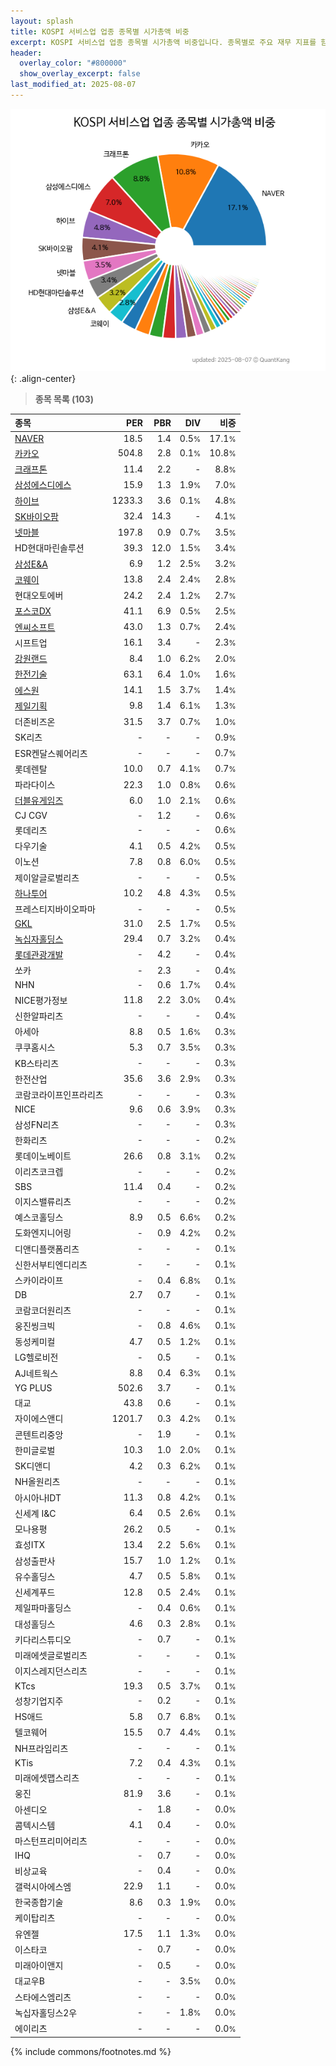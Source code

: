 ```yaml
---
layout: splash
title: KOSPI 서비스업 업종 종목별 시가총액 비중
excerpt: KOSPI 서비스업 업종 종목별 시가총액 비중입니다. 종목별로 주요 재무 지표를 함께 표시합니다.
header:
  overlay_color: "#800000"
  show_overlay_excerpt: false
last_modified_at: 2025-08-07
---
```



![KOSPI 서비스업 업종 종목별 시가총액 비중](/stats/sector/images/kospi_업종_서비스업_종목.png){: .align-center}


> **종목 목록 (103)**<a id="list"></a>

| **종목** | **PER** | **PBR** | **DIV** | **비중** |
| :------- | ------: | ------: | ------: | -------: |
| [NAVER](/035420/) | 18.5 | 1.4 | 0.5<small>%</small> | 17.1<small>%</small> |
| [카카오](/035720/) | 504.8 | 2.8 | 0.1<small>%</small> | 10.8<small>%</small> |
| [크래프톤](/259960/) | 11.4 | 2.2 | - | 8.8<small>%</small> |
| [삼성에스디에스](/018260/) | 15.9 | 1.3 | 1.9<small>%</small> | 7.0<small>%</small> |
| [하이브](/352820/) | 1233.3 | 3.6 | 0.1<small>%</small> | 4.8<small>%</small> |
| [SK바이오팜](/326030/) | 32.4 | 14.3 | - | 4.1<small>%</small> |
| [넷마블](/251270/) | 197.8 | 0.9 | 0.7<small>%</small> | 3.5<small>%</small> |
| HD현대마린솔루션 | 39.3 | 12.0 | 1.5<small>%</small> | 3.4<small>%</small> |
| [삼성E&A](/028050/) | 6.9 | 1.2 | 2.5<small>%</small> | 3.2<small>%</small> |
| [코웨이](/021240/) | 13.8 | 2.4 | 2.4<small>%</small> | 2.8<small>%</small> |
| 현대오토에버 | 24.2 | 2.4 | 1.2<small>%</small> | 2.7<small>%</small> |
| [포스코DX](/022100/) | 41.1 | 6.9 | 0.5<small>%</small> | 2.5<small>%</small> |
| [엔씨소프트](/036570/) | 43.0 | 1.3 | 0.7<small>%</small> | 2.4<small>%</small> |
| 시프트업 | 16.1 | 3.4 | - | 2.3<small>%</small> |
| [강원랜드](/035250/) | 8.4 | 1.0 | 6.2<small>%</small> | 2.0<small>%</small> |
| [한전기술](/052690/) | 63.1 | 6.4 | 1.0<small>%</small> | 1.6<small>%</small> |
| [에스원](/012750/) | 14.1 | 1.5 | 3.7<small>%</small> | 1.4<small>%</small> |
| [제일기획](/030000/) | 9.8 | 1.4 | 6.1<small>%</small> | 1.3<small>%</small> |
| 더존비즈온 | 31.5 | 3.7 | 0.7<small>%</small> | 1.0<small>%</small> |
| SK리츠 | - | - | - | 0.9<small>%</small> |
| ESR켄달스퀘어리츠 | - | - | - | 0.7<small>%</small> |
| 롯데렌탈 | 10.0 | 0.7 | 4.1<small>%</small> | 0.7<small>%</small> |
| 파라다이스 | 22.3 | 1.0 | 0.8<small>%</small> | 0.6<small>%</small> |
| [더블유게임즈](/192080/) | 6.0 | 1.0 | 2.1<small>%</small> | 0.6<small>%</small> |
| CJ CGV | - | 1.2 | - | 0.6<small>%</small> |
| 롯데리츠 | - | - | - | 0.6<small>%</small> |
| 다우기술 | 4.1 | 0.5 | 4.2<small>%</small> | 0.5<small>%</small> |
| 이노션 | 7.8 | 0.8 | 6.0<small>%</small> | 0.5<small>%</small> |
| 제이알글로벌리츠 | - | - | - | 0.5<small>%</small> |
| [하나투어](/039130/) | 10.2 | 4.8 | 4.3<small>%</small> | 0.5<small>%</small> |
| 프레스티지바이오파마 | - | - | - | 0.5<small>%</small> |
| [GKL](/114090/) | 31.0 | 2.5 | 1.7<small>%</small> | 0.5<small>%</small> |
| [녹십자홀딩스](/005250/) | 29.4 | 0.7 | 3.2<small>%</small> | 0.4<small>%</small> |
| [롯데관광개발](/032350/) | - | 4.2 | - | 0.4<small>%</small> |
| 쏘카 | - | 2.3 | - | 0.4<small>%</small> |
| NHN | - | 0.6 | 1.7<small>%</small> | 0.4<small>%</small> |
| NICE평가정보 | 11.8 | 2.2 | 3.0<small>%</small> | 0.4<small>%</small> |
| 신한알파리츠 | - | - | - | 0.4<small>%</small> |
| 아세아 | 8.8 | 0.5 | 1.6<small>%</small> | 0.3<small>%</small> |
| 쿠쿠홈시스 | 5.3 | 0.7 | 3.5<small>%</small> | 0.3<small>%</small> |
| KB스타리츠 | - | - | - | 0.3<small>%</small> |
| 한전산업 | 35.6 | 3.6 | 2.9<small>%</small> | 0.3<small>%</small> |
| 코람코라이프인프라리츠 | - | - | - | 0.3<small>%</small> |
| NICE | 9.6 | 0.6 | 3.9<small>%</small> | 0.3<small>%</small> |
| 삼성FN리츠 | - | - | - | 0.3<small>%</small> |
| 한화리츠 | - | - | - | 0.2<small>%</small> |
| 롯데이노베이트 | 26.6 | 0.8 | 3.1<small>%</small> | 0.2<small>%</small> |
| 이리츠코크렙 | - | - | - | 0.2<small>%</small> |
| SBS | 11.4 | 0.4 | - | 0.2<small>%</small> |
| 이지스밸류리츠 | - | - | - | 0.2<small>%</small> |
| 예스코홀딩스 | 8.9 | 0.5 | 6.6<small>%</small> | 0.2<small>%</small> |
| 도화엔지니어링 | - | 0.9 | 4.2<small>%</small> | 0.2<small>%</small> |
| 디앤디플랫폼리츠 | - | - | - | 0.1<small>%</small> |
| 신한서부티엔디리츠 | - | - | - | 0.1<small>%</small> |
| 스카이라이프 | - | 0.4 | 6.8<small>%</small> | 0.1<small>%</small> |
| DB | 2.7 | 0.7 | - | 0.1<small>%</small> |
| 코람코더원리츠 | - | - | - | 0.1<small>%</small> |
| 웅진씽크빅 | - | 0.8 | 4.6<small>%</small> | 0.1<small>%</small> |
| 동성케미컬 | 4.7 | 0.5 | 1.2<small>%</small> | 0.1<small>%</small> |
| LG헬로비전 | - | 0.5 | - | 0.1<small>%</small> |
| AJ네트웍스 | 8.8 | 0.4 | 6.3<small>%</small> | 0.1<small>%</small> |
| YG PLUS | 502.6 | 3.7 | - | 0.1<small>%</small> |
| 대교 | 43.8 | 0.6 | - | 0.1<small>%</small> |
| 자이에스앤디 | 1201.7 | 0.3 | 4.2<small>%</small> | 0.1<small>%</small> |
| 콘텐트리중앙 | - | 1.9 | - | 0.1<small>%</small> |
| 한미글로벌 | 10.3 | 1.0 | 2.0<small>%</small> | 0.1<small>%</small> |
| SK디앤디 | 4.2 | 0.3 | 6.2<small>%</small> | 0.1<small>%</small> |
| NH올원리츠 | - | - | - | 0.1<small>%</small> |
| 아시아나IDT | 11.3 | 0.8 | 4.2<small>%</small> | 0.1<small>%</small> |
| 신세계 I&C | 6.4 | 0.5 | 2.6<small>%</small> | 0.1<small>%</small> |
| 모나용평 | 26.2 | 0.5 | - | 0.1<small>%</small> |
| 효성ITX | 13.4 | 2.2 | 5.6<small>%</small> | 0.1<small>%</small> |
| 삼성출판사 | 15.7 | 1.0 | 1.2<small>%</small> | 0.1<small>%</small> |
| 유수홀딩스 | 4.7 | 0.5 | 5.8<small>%</small> | 0.1<small>%</small> |
| 신세계푸드 | 12.8 | 0.5 | 2.4<small>%</small> | 0.1<small>%</small> |
| 제일파마홀딩스 | - | 0.4 | 0.6<small>%</small> | 0.1<small>%</small> |
| 대성홀딩스 | 4.6 | 0.3 | 2.8<small>%</small> | 0.1<small>%</small> |
| 키다리스튜디오 | - | 0.7 | - | 0.1<small>%</small> |
| 미래에셋글로벌리츠 | - | - | - | 0.1<small>%</small> |
| 이지스레지던스리츠 | - | - | - | 0.1<small>%</small> |
| KTcs | 19.3 | 0.5 | 3.7<small>%</small> | 0.1<small>%</small> |
| 성창기업지주 | - | 0.2 | - | 0.1<small>%</small> |
| HS애드 | 5.8 | 0.7 | 6.8<small>%</small> | 0.1<small>%</small> |
| 텔코웨어 | 15.5 | 0.7 | 4.4<small>%</small> | 0.1<small>%</small> |
| NH프라임리츠 | - | - | - | 0.1<small>%</small> |
| KTis | 7.2 | 0.4 | 4.3<small>%</small> | 0.1<small>%</small> |
| 미래에셋맵스리츠 | - | - | - | 0.1<small>%</small> |
| 웅진 | 81.9 | 3.6 | - | 0.1<small>%</small> |
| 아센디오 | - | 1.8 | - | 0.0<small>%</small> |
| 콤텍시스템 | 4.1 | 0.4 | - | 0.0<small>%</small> |
| 마스턴프리미어리츠 | - | - | - | 0.0<small>%</small> |
| IHQ | - | 0.7 | - | 0.0<small>%</small> |
| 비상교육 | - | 0.4 | - | 0.0<small>%</small> |
| 갤럭시아에스엠 | 22.9 | 1.1 | - | 0.0<small>%</small> |
| 한국종합기술 | 8.6 | 0.3 | 1.9<small>%</small> | 0.0<small>%</small> |
| 케이탑리츠 | - | - | - | 0.0<small>%</small> |
| 유엔젤 | 17.5 | 1.1 | 1.3<small>%</small> | 0.0<small>%</small> |
| 이스타코 | - | 0.7 | - | 0.0<small>%</small> |
| 미래아이앤지 | - | 0.5 | - | 0.0<small>%</small> |
| 대교우B | - | - | 3.5<small>%</small> | 0.0<small>%</small> |
| 스타에스엠리츠 | - | - | - | 0.0<small>%</small> |
| 녹십자홀딩스2우 | - | - | 1.8<small>%</small> | 0.0<small>%</small> |
| 에이리츠 | - | - | - | 0.0<small>%</small> |

{% include commons/footnotes.md %}